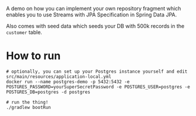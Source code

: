 A demo on how you can implement your own repository fragment which enables you to use Streams with JPA Specification in Spring Data JPA.

Also comes with seed data which seeds your DB with 500k records in the `customer` table.

# How to run
```
# optionally, you can set up your Postgres instance yourself and edit src/main/resources/application-local.yml
docker run --name postgres-demo -p 5432:5432 -e POSTGRES_PASSWORD=yourSuperSecretPassword -e POSTGRES_USER=postgres -e POSTGRES_DB=postgres -d postgres

# run the thing!
./gradlew bootRun
```
